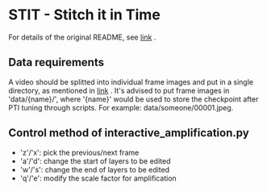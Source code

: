 # STIT - Stitch it in Time

For details of the original README, see [link](https://github.com/rotemtzaban/STIT/blob/main/README.md) .

## Data requirements

A video should be splitted into individual frame images and put in a single directory, as mentioned in [link](https://github.com/rotemtzaban/STIT#splitting-videos-into-frames) .
It's advised to put frame images in 'data/{name}/', where '{name}' would be used to store the checkpoint after PTI tuning through scripts. For example: data/someone/00001.jpeg.

## Control method of interactive_amplification.py

- 'z'/'x': pick the previous/next frame
- 'a'/'d': change the start of layers to be edited
- 'w'/'s': change the end of layers to be edited
- 'q'/'e': modify the scale factor for amplification
